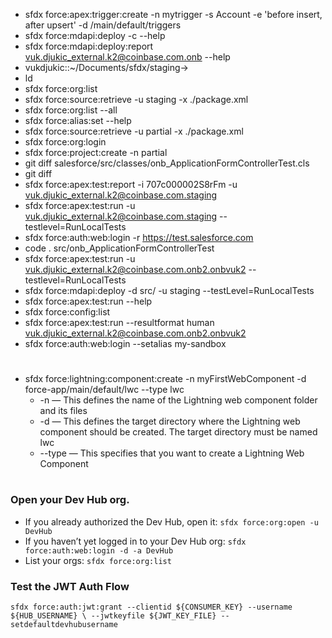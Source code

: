 * sfdx force:apex:trigger:create -n mytrigger -s Account -e 'before insert, after upsert' -d <app-dir>/main/default/triggers
* sfdx force:mdapi:deploy -c --help
* sfdx force:mdapi:deploy:report vuk.djukic_external.k2@coinbase.com.onb --help
* vukdjukic::~/Documents/sfdx/staging->
* ld
* sfdx force:org:list
* sfdx force:source:retrieve -u staging -x ./package.xml
* sfdx force:org:list --all
* sfdx force:alias:set --help
* sfdx force:source:retrieve -u partial -x ./package.xml
* sfdx force:org:login
* sfdx force:project:create -n partial
* git diff salesforce/src/classes/onb_ApplicationFormControllerTest.cls
* git diff
* sfdx force:apex:test:report -i 707c000002S8rFm -u vuk.djukic_external.k2@coinbase.com.staging
* sfdx force:apex:test:run -u vuk.djukic_external.k2@coinbase.com.staging --testlevel=RunLocalTests
* sfdx force:auth:web:login -r https://test.salesforce.com
* code . src/onb_ApplicationFormControllerTest
* sfdx force:apex:test:run -u vuk.djukic_external.k2@coinbase.com.onb2.onbvuk2 --testlevel=RunLocalTests
* sfdx force:mdapi:deploy -d src/ -u staging --testLevel=RunLocalTests
* sfdx force:apex:test:run --help
* sfdx force:config:list
* sfdx force:apex:test:run --resultformat human vuk.djukic_external.k2@coinbase.com.onb2.onbvuk2
* sfdx force:auth:web:login --setalias my-sandbox
#
* sfdx force:lightning:component:create -n myFirstWebComponent -d force-app/main/default/lwc --type lwc
  * -n — This defines the name of the Lightning web component folder and its files
  * -d — This defines the target directory where the Lightning web component should be created. The target directory must be named lwc
  * --type — This specifies that you want to create a Lightning Web Component
#
### Open your Dev Hub org.
* If you already authorized the Dev Hub, open it: `sfdx force:org:open -u DevHub`
* If you haven’t yet logged in to your Dev Hub org: `sfdx force:auth:web:login -d -a DevHub`
* List your orgs: `sfdx force:org:list`
### Test the JWT Auth Flow
`sfdx force:auth:jwt:grant --clientid ${CONSUMER_KEY} --username ${HUB_USERNAME} \
--jwtkeyfile ${JWT_KEY_FILE} --setdefaultdevhubusername`
